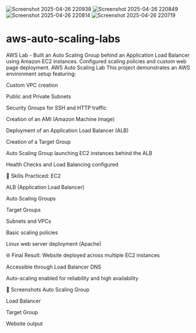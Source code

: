 ![Screenshot 2025-04-26 220938](https://github.com/user-attachments/assets/5d76a1ea-c432-4e10-8f78-c3aa9bd566d2)
![Screenshot 2025-04-26 220849](https://github.com/user-attachments/assets/b9103497-a559-4dce-9bdd-6afd53048cad)
![Screenshot 2025-04-26 220814](https://github.com/user-attachments/assets/b6cbc3b6-dfc5-4ae3-8344-ab39e21d38d5)
![Screenshot 2025-04-26 220719](https://github.com/user-attachments/assets/ac9ebd3a-9904-48cd-bf58-e2f1db4a311e)
# aws-auto-scaling-labs
AWS Lab - Built an Auto Scaling Group behind an Application Load Balancer using Amazon EC2 instances. Configured scaling policies and custom web page deployment. 
AWS Auto Scaling Lab
This project demonstrates an AWS environment setup featuring:

Custom VPC creation

Public and Private Subnets

Security Groups for SSH and HTTP traffic

Creation of an AMI (Amazon Machine Image)

Deployment of an Application Load Balancer (ALB)

Creation of a Target Group

Auto Scaling Group launching EC2 instances behind the ALB

Health Checks and Load Balancing configured

🧠 Skills Practiced:
EC2

ALB (Application Load Balancer)

Auto Scaling Groups

Target Groups

Subnets and VPCs

Basic scaling policies

Linux web server deployment (Apache)

🌐 Final Result:
Website deployed across multiple EC2 instances

Accessible through Load Balancer DNS

Auto-scaling enabled for reliability and high availability

📸 Screenshots
Auto Scaling Group

Load Balancer

Target Group

Website output
